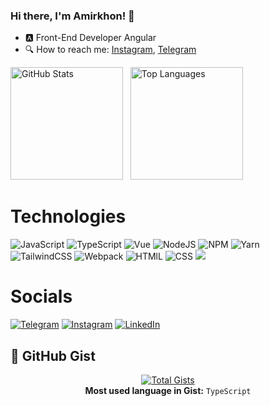 ### Hi there, I'm Amirkhon! 👋
- 🅰️ Front-End Developer Angular
- 🔍 How to reach me: [Instagram](https://www.instagram.com/amirkhon_isomadinov/), [Telegram](https://t.me/Amirichvoker)


<div align="left">
  <img src="https://github-readme-stats.vercel.app/api?username=Amirkhon3223&show_icons=true&theme=blueberry" alt="GitHub Stats" height="180">&nbsp;&nbsp;
  <img src="https://github-readme-stats.vercel.app/api/top-langs/?username=Amirkhon3223&layout=compact&theme=blueberry" alt="Top Languages" height="180">
</div>


# Technologies

![JavaScript](https://img.shields.io/badge/JavaScript-323330?style=for-the-badge&logo=javascript&logoColor=F7DF1E)
![TypeScript](https://img.shields.io/badge/TypeScript-007ACC?style=for-the-badge&logo=typescript&logoColor=white)
![Vue](https://img.shields.io/badge/Vue.js-35495E?style=for-the-badge&logo=vue.js&logoColor=4FC08D)
![NodeJS](https://img.shields.io/badge/node.js-6DA55F?style=for-the-badge&logo=node.js&logoColor=white)
![NPM](https://img.shields.io/badge/NPM-%23000000.svg?style=for-the-badge&logo=npm&logoColor=white)
![Yarn](https://img.shields.io/badge/yarn-%232C8EBB.svg?style=for-the-badge&logo=yarn&logoColor=white)  
![TailwindCSS](https://img.shields.io/badge/tailwindcss-%2338B2AC.svg?style=for-the-badge&logo=tailwind-css&logoColor=white) 
![Webpack](https://img.shields.io/badge/webpack-%238DD6F9.svg?style=for-the-badge&logo=webpack&logoColor=black) 
![HTMlL](https://img.shields.io/badge/HTML5-E34F26?style=for-the-badge&logo=html5&logoColor=white)
![CSS](https://img.shields.io/badge/CSS3-1572B6?style=for-the-badge&logo=css3&logoColor=white)
![](https://img.shields.io/badge/Angular-DD0031?style=for-the-badge&logo=angular&logoColor=white)

# Socials
[![Telegram](https://img.shields.io/badge/amirich-26A5E4?style=for-the-badge&logo=telegram&logoColor=white)](https://t.me/Amirichvoker)
[![Instagram](https://img.shields.io/badge/amirich-E4405F?style=for-the-badge&logo=instagram&logoColor=white)](https://www.instagram.com/amirkhon_isomadinov/)
[![LinkedIn](https://img.shields.io/badge/LinkedIn-0A66C2?style=for-the-badge&logo=linkedin&logoColor=white)](https://www.linkedin.com/in/amirkhon-isomadinov-30a8561b8/)

## 📌 GitHub Gist

<div align="center">
  <a href="https://gist.github.com/Amirkhon3223" target="_blank">
    <img src="https://img.shields.io/github/gists/Amirkhon3223?style=for-the-badge&logo=github&logoColor=white" alt="Total Gists">
  </a>
  <br>
  <strong>Most used language in Gist:</strong> <code>TypeScript</code> <!-- Обновляй вручную -->
</div>


